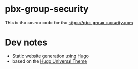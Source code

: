 # pbx-group-security

This is the source code for the https://pbx-group-security.com


# Dev notes

* Static website generation using [Hugo](https://gohugo.io)
* based on the [Hugo Universal Theme](https://themes.gohugo.io/hugo-universal-theme/)
